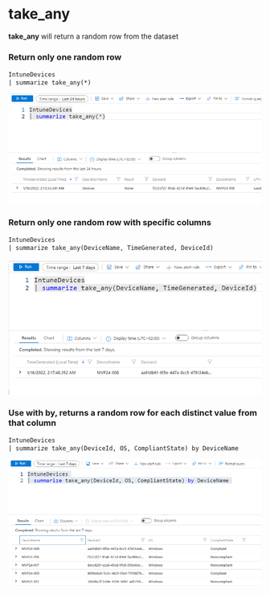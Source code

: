 # take\_any

**take\_any** will return a random row from the dataset

### Return only one random row

```
IntuneDevices
| summarize take_any(*)
```

![](<../../../.gitbook/assets/image (22).png>)

### Return only one random row with specific columns

```
IntuneDevices
| summarize take_any(DeviceName, TimeGenerated, DeviceId)
```

![](<../../../.gitbook/assets/image (16).png>)

### Use with by, returns a random row for each distinct value from that column

```
IntuneDevices
| summarize take_any(DeviceId, OS, CompliantState) by DeviceName
```

![](<../../../.gitbook/assets/image (29).png>)
